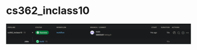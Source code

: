 # cs362_inclass10
![success](https://github.com/harmstrong43/cs362_inclass10/blob/master/sucess.PNG)